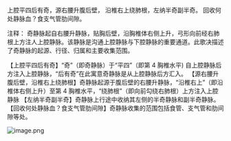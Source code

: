 上腔平四后有奇，源右腰升腹后壁，
沿椎右上绕肺根，左纳半奇副半奇。
回收何处静脉血？食支气管肋间隙。

注释：
奇静脉起自右腰升静脉，贴胸后壁，沿胸椎体右侧上升，弓形向前经右肺根上方注人上腔静脉。该静脉是沟通上腔静脉与下腔静脉的重要通道。此歌决描述了奇静脉的起源、行径、归属和主要收集范围。

【上腔平四后有奇】“奇”（即奇静脉）于“平四”（即第 4 胸椎水平) 自上腔静脉后方注入上腔静脉，“后有奇”在此寓意奇静脉是从上腔静脉后方汇入。
【源右腰升腹后壁，沿椎右上绕肺根】奇静脉起源于腹后壁的右腰升静脉，“沿椎右上”（即沿椎体右侧上升）至第 4 胸椎水平，“绕肺根”（即向前勾绕右肺根）上方注入上腔静脉
【左纳半奇副半奇】奇静脉上行途中收纳其左侧的半奇静脉和副半奇静脉。
【回收何处静脉血？食支气管肋间隙】奇静脉收集的范围包括食管、支气管和肋间隙等处。

![image.png](https://picgo18719498306.oss-cn-guangzhou.aliyuncs.com/20250808161116569.png)
